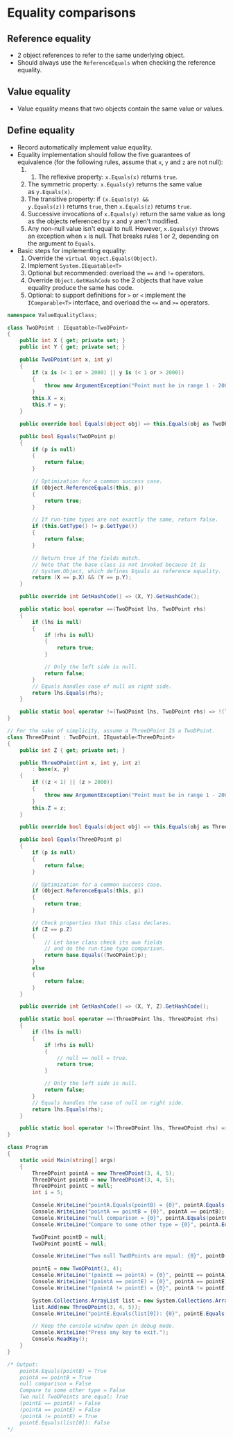 # Equality comparisons
## Reference equality
- 2 object references to refer to the same underlying object.
- Should always use the `ReferenceEquals` when checking the reference equality.
## Value equality
- Value equality means that two objects contain the same value or values.
## Define equality
- Record automatically implement value equality.
- Equality implementation should follow the five guarantees of equivalence (for the following rules, assume that `x`, `y` and `z` are not null):
	1. 1. The reflexive property: `x.Equals(x)` returns `true`.
	2. The symmetric property: `x.Equals(y)` returns the same value as `y.Equals(x)`.
	3. The transitive property: if `(x.Equals(y) && y.Equals(z))` returns `true`, then `x.Equals(z)` returns `true`.
	4. Successive invocations of `x.Equals(y)` return the same value as long as the objects referenced by x and y aren't modified.
	5. Any non-null value isn't equal to null. However, `x.Equals(y)` throws an exception when `x` is null. That breaks rules 1 or 2, depending on the argument to `Equals`.
- Basic steps for implementing equality:
	1. Override the `virtual Object.Equals(Object)`.
	2. Implement `System.IEquatable<T>`
	3. Optional but recommended: overload the `==` and `!=` operators.
	4. Override `Object.GetHashCode` so the 2 objects that have value equality produce the same has code.
	5. Optional: to support definitions for `>` or `<` implement the `IComparable<T>` interface, and overload the `<=` and `>=` operators.
```c#
namespace ValueEqualityClass;

class TwoDPoint : IEquatable<TwoDPoint>
{
    public int X { get; private set; }
    public int Y { get; private set; }

    public TwoDPoint(int x, int y)
    {
        if (x is (< 1 or > 2000) || y is (< 1 or > 2000))
        {
            throw new ArgumentException("Point must be in range 1 - 2000");
        }
        this.X = x;
        this.Y = y;
    }

    public override bool Equals(object obj) => this.Equals(obj as TwoDPoint);

    public bool Equals(TwoDPoint p)
    {
        if (p is null)
        {
            return false;
        }

        // Optimization for a common success case.
        if (Object.ReferenceEquals(this, p))
        {
            return true;
        }

        // If run-time types are not exactly the same, return false.
        if (this.GetType() != p.GetType())
        {
            return false;
        }

        // Return true if the fields match.
        // Note that the base class is not invoked because it is
        // System.Object, which defines Equals as reference equality.
        return (X == p.X) && (Y == p.Y);
    }

    public override int GetHashCode() => (X, Y).GetHashCode();

    public static bool operator ==(TwoDPoint lhs, TwoDPoint rhs)
    {
        if (lhs is null)
        {
            if (rhs is null)
            {
                return true;
            }

            // Only the left side is null.
            return false;
        }
        // Equals handles case of null on right side.
        return lhs.Equals(rhs);
    }

    public static bool operator !=(TwoDPoint lhs, TwoDPoint rhs) => !(lhs == rhs);
}

// For the sake of simplicity, assume a ThreeDPoint IS a TwoDPoint.
class ThreeDPoint : TwoDPoint, IEquatable<ThreeDPoint>
{
    public int Z { get; private set; }

    public ThreeDPoint(int x, int y, int z)
        : base(x, y)
    {
        if ((z < 1) || (z > 2000))
        {
            throw new ArgumentException("Point must be in range 1 - 2000");
        }
        this.Z = z;
    }

    public override bool Equals(object obj) => this.Equals(obj as ThreeDPoint);

    public bool Equals(ThreeDPoint p)
    {
        if (p is null)
        {
            return false;
        }

        // Optimization for a common success case.
        if (Object.ReferenceEquals(this, p))
        {
            return true;
        }

        // Check properties that this class declares.
        if (Z == p.Z)
        {
            // Let base class check its own fields
            // and do the run-time type comparison.
            return base.Equals((TwoDPoint)p);
        }
        else
        {
            return false;
        }
    }

    public override int GetHashCode() => (X, Y, Z).GetHashCode();

    public static bool operator ==(ThreeDPoint lhs, ThreeDPoint rhs)
    {
        if (lhs is null)
        {
            if (rhs is null)
            {
                // null == null = true.
                return true;
            }

            // Only the left side is null.
            return false;
        }
        // Equals handles the case of null on right side.
        return lhs.Equals(rhs);
    }

    public static bool operator !=(ThreeDPoint lhs, ThreeDPoint rhs) => !(lhs == rhs);
}

class Program
{
    static void Main(string[] args)
    {
        ThreeDPoint pointA = new ThreeDPoint(3, 4, 5);
        ThreeDPoint pointB = new ThreeDPoint(3, 4, 5);
        ThreeDPoint pointC = null;
        int i = 5;

        Console.WriteLine("pointA.Equals(pointB) = {0}", pointA.Equals(pointB));
        Console.WriteLine("pointA == pointB = {0}", pointA == pointB);
        Console.WriteLine("null comparison = {0}", pointA.Equals(pointC));
        Console.WriteLine("Compare to some other type = {0}", pointA.Equals(i));

        TwoDPoint pointD = null;
        TwoDPoint pointE = null;

        Console.WriteLine("Two null TwoDPoints are equal: {0}", pointD == pointE);

        pointE = new TwoDPoint(3, 4);
        Console.WriteLine("(pointE == pointA) = {0}", pointE == pointA);
        Console.WriteLine("(pointA == pointE) = {0}", pointA == pointE);
        Console.WriteLine("(pointA != pointE) = {0}", pointA != pointE);

        System.Collections.ArrayList list = new System.Collections.ArrayList();
        list.Add(new ThreeDPoint(3, 4, 5));
        Console.WriteLine("pointE.Equals(list[0]): {0}", pointE.Equals(list[0]));

        // Keep the console window open in debug mode.
        Console.WriteLine("Press any key to exit.");
        Console.ReadKey();
    }
}

/* Output:
    pointA.Equals(pointB) = True
    pointA == pointB = True
    null comparison = False
    Compare to some other type = False
    Two null TwoDPoints are equal: True
    (pointE == pointA) = False
    (pointA == pointE) = False
    (pointA != pointE) = True
    pointE.Equals(list[0]): False
*/
```